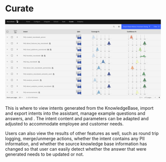 # Curate

![curate](images/curate.png)

This is where to view intents generated from the KnowledgeBase, import and export intents into the assistant, manage example questions and answers, and . The intent content and parameters can be adapted and adjusted to accommodate employee and customer needs.

Users can also view the results of other features as well, such as round trip logging, merge/unmerge actions, whether the intent contains any PII information, and whether the source knowledge base information has changed so that user can easily detect whether the answer that were generated needs to be updated or not.